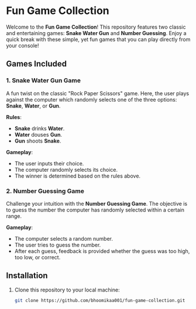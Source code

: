 # Fun Game Collection

Welcome to the **Fun Game Collection**! This repository features two classic and entertaining games: **Snake Water Gun** and **Number Guessing**. Enjoy a quick break with these simple, yet fun games that you can play directly from your console!

## Games Included

### 1. Snake Water Gun Game

A fun twist on the classic "Rock Paper Scissors" game. Here, the user plays against the computer which randomly selects one of the three options: **Snake**, **Water**, or **Gun**.

**Rules**:
- **Snake** drinks **Water**.
- **Water** douses **Gun**.
- **Gun** shoots **Snake**.

**Gameplay**:
- The user inputs their choice.
- The computer randomly selects its choice.
- The winner is determined based on the rules above.

### 2. Number Guessing Game

Challenge your intuition with the **Number Guessing Game**. The objective is to guess the number the computer has randomly selected within a certain range.

**Gameplay**:
- The computer selects a random number.
- The user tries to guess the number.
- After each guess, feedback is provided whether the guess was too high, too low, or correct.

## Installation

1. Clone this repository to your local machine:
   ```bash
   git clone https://github.com/bhoomikaa001/fun-game-collection.git
